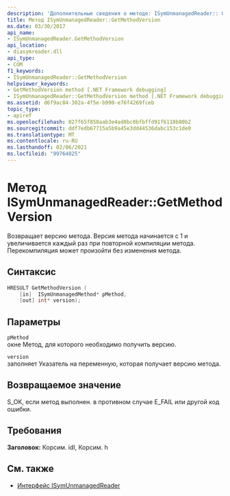 ```yaml
---
description: 'Дополнительные сведения о методе: ISymUnmanagedReader:: GetMethodVersion'
title: Метод ISymUnmanagedReader::GetMethodVersion
ms.date: 03/30/2017
api_name:
- ISymUnmanagedReader.GetMethodVersion
api_location:
- diasymreader.dll
api_type:
- COM
f1_keywords:
- ISymUnmanagedReader::GetMethodVersion
helpviewer_keywords:
- GetMethodVersion method [.NET Framework debugging]
- ISymUnmanagedReader::GetMethodVersion method [.NET Framework debugging]
ms.assetid: d6f9ac84-302a-4f5e-b990-e76f4269fceb
topic_type:
- apiref
ms.openlocfilehash: 027f65f858aab3e4ad0bc0bfbffd91f6118b80b2
ms.sourcegitcommit: ddf7edb67715a5b9a45e3dd44536dabc153c1de0
ms.translationtype: MT
ms.contentlocale: ru-RU
ms.lasthandoff: 02/06/2021
ms.locfileid: "99764025"
---
```

# <a name="isymunmanagedreadergetmethodversion-method"></a>Метод ISymUnmanagedReader::GetMethodVersion

Возвращает версию метода. Версия метода начинается с 1 и увеличивается каждый раз при повторной компиляции метода. Перекомпиляция может произойти без изменения метода.  
  
## <a name="syntax"></a>Синтаксис  
  
```cpp  
HRESULT GetMethodVersion (  
    [in]  ISymUnmanagedMethod* pMethod,  
    [out] int* version);  
```  
  
## <a name="parameters"></a>Параметры  

 `pMethod`  
 окне Метод, для которого необходимо получить версию.  
  
 `version`  
 заполняет Указатель на переменную, которая получает версию метода.  
  
## <a name="return-value"></a>Возвращаемое значение  

 S_OK, если метод выполнен. в противном случае E_FAIL или другой код ошибки.  
  
## <a name="requirements"></a>Требования  

 **Заголовок:** Корсим. idl, Корсим. h  
  
## <a name="see-also"></a>См. также

- [Интерфейс ISymUnmanagedReader](isymunmanagedreader-interface.md)
